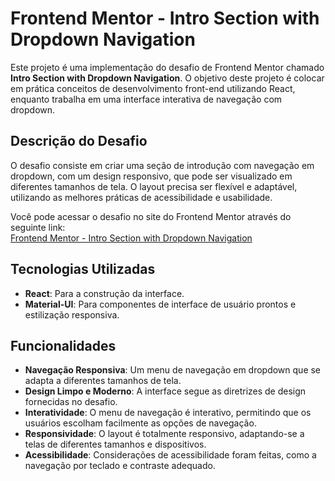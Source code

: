 # Frontend Mentor - Intro Section with Dropdown Navigation

Este projeto é uma implementação do desafio de Frontend Mentor chamado **Intro Section with Dropdown Navigation**. O objetivo deste projeto é colocar em prática conceitos de desenvolvimento front-end utilizando React, enquanto trabalha em uma interface interativa de navegação com dropdown.

## Descrição do Desafio

O desafio consiste em criar uma seção de introdução com navegação em dropdown, com um design responsivo, que pode ser visualizado em diferentes tamanhos de tela. O layout precisa ser flexível e adaptável, utilizando as melhores práticas de acessibilidade e usabilidade.

Você pode acessar o desafio no site do Frontend Mentor através do seguinte link:  
[Frontend Mentor - Intro Section with Dropdown Navigation](https://www.frontendmentor.io/challenges/intro-section-with-dropdown-navigation-ryaPetHE5?tab=downloads)

## Tecnologias Utilizadas

- **React**: Para a construção da interface.
- **Material-UI**: Para componentes de interface de usuário prontos e estilização responsiva.

## Funcionalidades

- **Navegação Responsiva**: Um menu de navegação em dropdown que se adapta a diferentes tamanhos de tela.
- **Design Limpo e Moderno**: A interface segue as diretrizes de design fornecidas no desafio.
- **Interatividade**: O menu de navegação é interativo, permitindo que os usuários escolham facilmente as opções de navegação.
- **Responsividade**: O layout é totalmente responsivo, adaptando-se a telas de diferentes tamanhos e dispositivos.
- **Acessibilidade**: Considerações de acessibilidade foram feitas, como a navegação por teclado e contraste adequado.
